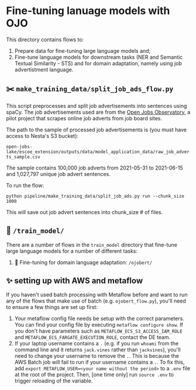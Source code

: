 # Fine-tuning lanuage models with OJO

This directory contains flows to:

1. Prepare data for fine-tuning large language models and;
2. Fine-tune language models for downstream tasks (NER and Semantic Textual Similarity - STS) and for domain adaptation, namely using job advertistment language.

## :scissors: `make_training_data/split_job_ads_flow.py`

This script preprocesses and split job advertisements into sentences using spaCy. The job advertisements used are from the [Open Jobs Observatory](https://www.nesta.org.uk/project/open-jobs-observatory/), a pilot project that scrapes online job adverts from job board sites.

The path to the sample of processed job advertisements is (you must have access to Nesta's S3 bucket):

`open-jobs-lake/escoe_extension/outputs/data/model_application_data/raw_job_adverts_sample.csv`

The sample contains 100,000 job adverts from 2021-05-31 to 2021-06-15 and 1,027,797 unique job advert sentences.

To run the flow:

`python pipeline/make_training_data/split_job_ads.py run --chunk_size 1000`

This will save out job advert sentences into chunk_size # of files.

## :office: `/train_model/`

There are a number of flows in the `train_model` directory that fine-tune large language models for a number of different tasks:

1. 💠 Fine-tuning for domain language adaptation: `/ojobert/`

## :sparkles: setting up with AWS and metaflow

If you haven't used batch processing with Metaflow before and want to run any of the flows that make use of batch (e.g. `ojobert_flow.py`), you'll need to ensure a few things are set up first:

1. Your metaflow config file needs be setup with the correct parameters. You can find your config file by executing `metaflow configure show`. If you don't have parameters such as `METAFLOW_ECS_S3_ACCESS_IAM_ROLE` and `METAFLOW_ECS_FARGATE_EXECUTION_ROLE`, contact the DE team.
2. If your laptop username contains a `.` (e.g. if you run `whoami` from the command line and it returns `jack.vines` rather than `jackvines`), you'll need to change your username to remove the `.`. This is because the AWS Batch job will fail to run if your username contains a `.`. To fix this, add `export METAFLOW_USER=<your name without the period>` to a `.env` file at the root of the project. Then, [one time only] run `source .env` to trigger reloading of the variable.
